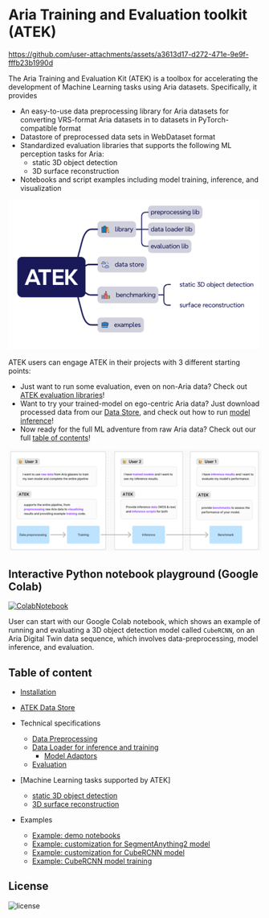 # Aria Training and Evaluation toolkit (ATEK)

https://github.com/user-attachments/assets/a3613d17-d272-471e-9e9f-fffb23b1990d

The Aria Training and Evaluation Kit (ATEK) is a toolbox for accelerating the development of Machine Learning tasks using Aria datasets. Specifically, it provides

- An easy-to-use data preprocessing library for Aria datasets for converting VRS-format Aria datasets in to datasets in PyTorch-compatible format
- Datastore of preprocessed data sets in WebDataset format
- Standardized evaluation libraries that supports the following ML perception tasks for Aria:
  - static 3D object detection
  - 3D surface reconstruction
- Notebooks and script examples including model training, inference, and visualization

<img src="./docs/images/overview.png" width="500">

ATEK users can engage ATEK in their projects with 3 different starting points:

- Just want to run some evaluation, even on non-Aria data? Check out [ATEK evaluation libraries](./docs/evaluation.md)\!
- Want to try your trained-model on ego-centric Aria data? Just download processed data from our [Data Store](./docs/ATEK_Data_Store.md), and check out how to run [model inference](./docs/data_loading_and_inference.md)\!
- Now ready for the full ML adventure from raw Aria data? Check out our full [table of contents](#table-of-content)\!

<img src="./docs/images/user_journey.png" width="640">

## Interactive Python notebook playground (Google Colab)

[![ColabNotebook](https://colab.research.google.com/assets/colab-badge.svg)](https://colab.research.google.com/github/facebookresearch/ATEK/blob/main/examples/ATEK_CoLab_Notebook.ipynb)

User can start with our Google Colab notebook, which shows an example of running and evaluating a 3D object detection model called `CubeRCNN`, on an Aria Digital Twin data sequence, which involves data-preprocessing, model inference, and evaluation.

## Table of content

- [Installation](docs/Install.md)
- [ATEK Data Store](./docs/ATEK_Data_Store.md)
- Technical specifications

  - [Data Preprocessing](./docs/preprocessing.md)
  - [Data Loader for inference and training](./docs/data_loading_and_inference.md)
    - [Model Adaptors](./docs/ModelAdaptors.md)
  - [Evaluation](./docs/evaluation.md)

- [Machine Learning tasks supported by ATEK]
  - [static 3D object detection](./docs/ML_task_object_detection.md)
  - [3D surface reconstruction](./docs/ML_task_surface_recon.md)
- Examples

  - [Example: demo notebooks](./docs/example_demos.md)
  - [Example: customization for SegmentAnything2 model](./docs/example_sam2_customization.md)
  - [Example: customization for CubeRCNN model](./docs/example_cubercnn_customization.md)
  - [Example: CubeRCNN model training](./docs/example_training.md)

## License

![license](https://img.shields.io/badge/License-Apache--2.0-blue.svg)
